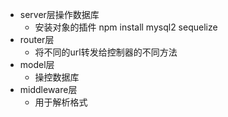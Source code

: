 - server层操作数据库
  - 安装对象的插件 npm install mysql2 sequelize
- router层
  - 将不同的url转发给控制器的不同方法
- model层
  - 操控数据库
- middleware层
  - 用于解析格式